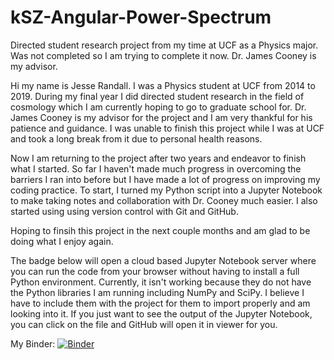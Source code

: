 # kSZ-Angular-Power-Spectrum
Directed student research project from my time at UCF as a Physics major. Was not completed so I am trying to complete it now. Dr. James Cooney is my advisor.

Hi my name is Jesse Randall. I was a Physics student at UCF from 2014 to 2019. During my final year I did directed student research in the field of cosmology which I am currently hoping to go to graduate school for. Dr. James Cooney is my advisor for the project and I am very thankful for his patience and guidance. I was unable to finish this project while I was at UCF and took a long break from it due to personal health reasons.

Now I am returning to the project after two years and endeavor to finish what I started. So far I haven't made much progress in overcoming the barriers I ran into before but I have made a lot of progress on improving my coding practice. To start, I turned my Python script into a Jupyter Notebook to make taking notes and collaboration with Dr. Cooney much easier. I also started using using version control with Git and GitHub.

Hoping to finsih this project in the next couple months and am glad to be doing what I enjoy again.

The badge below will open a cloud based Jupyter Notebook server where you can run the code from your browser without having to install a full Python environment. Currently, it isn't working because they do not have the Python libraries I am running including NumPy and SciPy. I believe I have to include them with the project for them to import properly and am looking into it. If you just want to see the output of the Jupyter Notebook, you can click on the file and GitHub will open it in viewer for you.

My Binder: [![Binder](https://mybinder.org/badge_logo.svg)](https://mybinder.org/v2/gh/randalljj/kSZ-Angular-Power-Spectrum/tree/main/HEAD)
